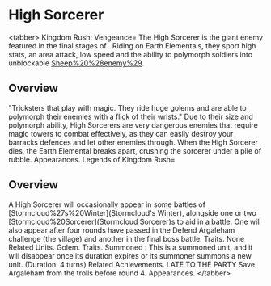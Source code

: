 # High Sorcerer

&lt;tabber&gt;
Kingdom Rush: Vengeance=
The High Sorcerer is the giant enemy featured in the final stages of . Riding on Earth Elementals, they sport high stats, an area attack, low speed and the ability to polymorph soldiers into unblockable [Sheep%20%28enemy%29](Sheep).
## Overview

"Tricksters that play with magic. They ride huge golems and are able to polymorph their enemies with a flick of their wrists."
Due to their size and polymorph ability, High Sorcerers are very dangerous enemies that require magic towers to combat effectively, as they can easily destroy your barracks defences and let other enemies through.
When the High Sorcerer dies, the Earth Elemental breaks apart, crushing the sorcerer under a pile of rubble.
Appearances.
Legends of Kingdom Rush=
## Overview

A High Sorcerer will occasionally appear in some battles of [Stormcloud%27s%20Winter](Stormcloud's Winter), alongside one or two [Stormcloud%20Sorcerer](Stormcloud Sorcerer)s to aid in a battle. One will also appear after four rounds have passed in the Defend Argaleham challenge (the village) and another in the final boss battle. 
Traits.
None
Related Units.
Golem.
Traits.
 Summoned : This is a summoned unit, and it will disappear once its duration expires or its summoner summons a new unit. (Duration: 4 turns)
Related Achievements.
 LATE TO THE PARTY
Save Argaleham from the trolls before round 4.
Appearances.
&lt;/tabber&gt;